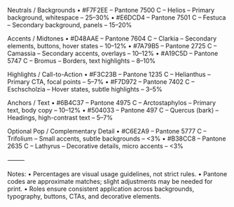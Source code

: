 Neutrals / Backgrounds
• #F7F2EE – Pantone 7500 C – Helios – Primary background, whitespace – 25–30%
• #E6DCD4 – Pantone 7501 C – Festuca – Secondary background, panels – 15–20%

Accents / Midtones
• #D48AAE – Pantone 7604 C – Clarkia – Secondary elements, buttons, hover states – 10–12%
• #7A79B5 – Pantone 2725 C – Camassia – Secondary accents, overlays – 10–12%
• #A19C5D – Pantone 5747 C – Bromus – Borders, text highlights – 8–10%

Highlights / Call-to-Action
• #F3C23B – Pantone 1235 C – Helianthus – Primary CTA, focal points – 5–7%
• #F7D972 – Pantone 7402 C – Eschscholzia – Hover states, subtle highlights – 3–5%

Anchors / Text
• #6B4C37 – Pantone 4975 C – Arctostaphylos – Primary text, body copy – 10–12%
• #504033 – Pantone 497 C – Quercus (bark) – Headings, high-contrast text – 5–7%

Optional Pop / Complementary Detail
• #C6E2A9 – Pantone 5777 C – Trifolium – Small accents, subtle backgrounds – <3%
• #B38CC8 – Pantone 2635 C – Lathyrus – Decorative details, micro accents – <3%

⸻

Notes:
• Percentages are visual usage guidelines, not strict rules.
• Pantone codes are approximate matches; slight adjustments may be needed for print.
• Roles ensure consistent application across backgrounds, typography, buttons, CTAs, and decorative elements.
